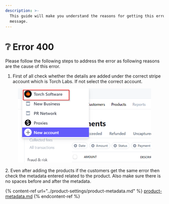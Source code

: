 ```yaml
---
description: >-
  This guide will make you understand the reasons for getting this error
  message.
---
```


# ❔ Error 400

Please follow the following steps to address the error as following reasons are the cause of this error.

1. First of all check whether the details are added under the correct stripe account which is Torch Labs. If not select the correct account.

<figure><img src="../.gitbook/assets/3 (12).png" alt=""><figcaption></figcaption></figure>

2\. Even after adding the products if the customers get the same error then check the metadata entered related to the product. Also make sure there is no spaces before and after the metadata.

{% content-ref url="../product-settings/product-metadata.md" %}
[product-metadata.md](../product-settings/product-metadata.md)
{% endcontent-ref %}





